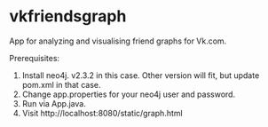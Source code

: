 # vkfriendsgraph

App for analyzing and visualising friend graphs for Vk.com.

Prerequisites: <br>
1. Install neo4j. v2.3.2 in this case. Other version will fit, but update pom.xml in that case. <br>
2. Change app.properties for your neo4j user and password. <br>
3. Run via App.java. <br>
4. Visit http://localhost:8080/static/graph.html